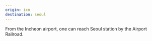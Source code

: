 ```yaml
---
origin: icn
destination: seoul
---
```

From the Incheon airport, one can reach Seoul station by the Airport Railroad.
